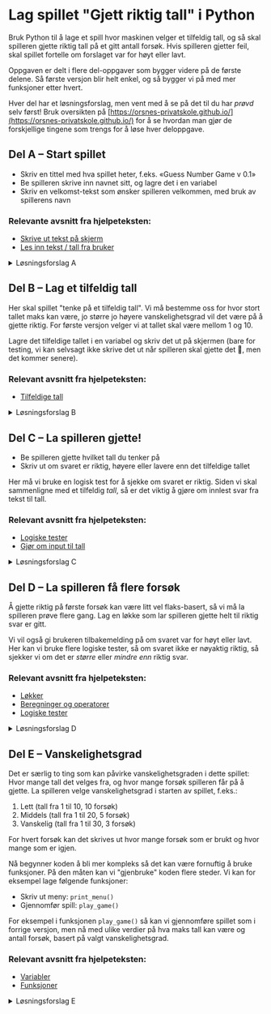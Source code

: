 # Lag spillet "Gjett riktig tall" i Python

Bruk Python til å lage et spill hvor maskinen velger et tilfeldig tall, og så skal spilleren gjette riktig tall på et gitt antall forsøk. Hvis spilleren gjetter feil, skal spillet fortelle om forslaget var for høyt eller lavt.

Oppgaven er delt i flere del-oppgaver som bygger videre på de første delene. Så første versjon blir helt enkel, og så bygger vi på med mer funksjoner etter hvert.

Hver del har et løsningsforslag, men vent med å se på det til du har *prøvd* selv først! Bruk oversikten på [https://orsnes-privatskole.github.io/](https://orsnes-privatskole.github.io/) for å se hvordan man gjør de forskjellige tingene som trengs for å løse hver deloppgave.

## Del A – Start spillet
- Skriv en tittel med hva spillet heter, f.eks. «Guess Number Game v 0.1»
- Be spilleren skrive inn navnet sitt, og lagre det i en variabel
- Skriv en velkomst-tekst som ønsker spilleren velkommen, med bruk av spillerens navn

### Relevante avsnitt fra hjelpeteksten:
- [Skrive ut tekst på skjerm](https://orsnes-privatskole.github.io/#skriv-ut-tekst-p%C3%A5-skjerm)
- [Les inn tekst / tall fra bruker](https://orsnes-privatskole.github.io/#les-inn-tekst--tall-fra-bruker)

<details>
<summary>Løsningsforslag A</summary>

```python
# The guess number game
# Made by: 
# Version A
import time

name = input("What is your name? ")
print(f"Hello {name}, lets play the game Guess number!")

time.sleep(1)
```

</details>

## Del B – Lag et tilfeldig tall
Her skal spillet "tenke på et tilfeldig tall". Vi må bestemme oss for hvor stort tallet maks kan være, jo større jo høyere vanskelighetsgrad vil det være på å gjette riktig. For første versjon velger vi at tallet skal være mellom 1 og 10.

Lagre det tilfeldige tallet i en variabel og skriv det ut på skjermen (bare for testing, vi kan selvsagt ikke skrive det ut når spilleren skal gjette det 🙂, men det kommer senere).

### Relevant avsnitt fra hjelpeteksten:
- [Tilfeldige tall](https://orsnes-privatskole.github.io/#tilfeldige-tall)

<details>
<summary>Løsningsforslag B</summary>

```python
# The guess number game
# Made by: 
# Version B
import time
import random

name = input("What is your name? ")
print(f"Hello {name}, lets play the game Guess number!")

time.sleep(1)

# Pick a random number between 1 and 10
secret_number = random.randint(1, 10)

print(f"The random number is {secret_number}")

```

</details>

## Del C – La spilleren gjette!
- Be spilleren gjette hvilket tall du tenker på
- Skriv ut om svaret er riktig, høyere eller lavere enn det tilfeldige tallet

Her må vi bruke en logisk test for å sjekke om svaret er riktig. Siden vi skal sammenligne med et tilfeldig *tall*, så er det viktig å gjøre om innlest svar fra tekst til tall.

### Relevant avsnitt fra hjelpeteksten:
- [Logiske tester](https://orsnes-privatskole.github.io/#logiske-tester)
- [Gjør om input til tall](https://orsnes-privatskole.github.io/#gj%C3%B8r-om-input-til-tall)

<details>
<summary>Løsningsforslag C</summary>

```python
# The guess number game
# Made by: 
# Version C
import time
import random

name = input("What is your name? ")
print(f"Hello {name}, lets play the game Guess number!")

time.sleep(1)

# Pick a random number between 1 and 10
secret_number = random.randint(1, 10)

# Let the player guess
player_guess = int(input("I am thinking of a number between 1 and 10, can you guess which number? "))

# Check player answer
if player_guess == secret_number:
    print("WOW, you are good! The answer is correct.")
else:
    print(f"Sorry, that was wrong. The number was {secret_number}")

```

</details>

## Del D – La spilleren få flere forsøk
Å gjette riktig på første forsøk kan være litt vel flaks-basert, så vi må la spilleren prøve flere gang. Lag en løkke som lar spilleren gjette helt til riktig svar er gitt.

Vi vil også gi brukeren tilbakemelding på om svaret var for høyt eller lavt. Her kan vi bruke flere logiske tester, så om svaret ikke er nøyaktig riktig, så sjekker vi om det er *større* eller *mindre enn* riktig svar.

### Relevant avsnitt fra hjelpeteksten:
- [Løkker](https://orsnes-privatskole.github.io/#l%C3%B8kker)
- [Beregninger og operatorer](https://orsnes-privatskole.github.io/#beregninger-og-operatorer)
- [Logiske tester](https://orsnes-privatskole.github.io/#logiske-tester)

<details>
<summary>Løsningsforslag D</summary>

```python
# The guess number game
# Made by: 
# Version D
import time
import random

name = input("What is your name? ")
print(f"Hello {name}, lets play the game Guess number!")

time.sleep(1)

# Pick a random number between 1 and 10
secret_number = random.randint(1, 10)

# Let the player guess repeatedly until he or she gets it right
player_guess = 0
while not player_guess == secret_number:
    player_guess = int(input("I am thinking of a number between 1 and 10, can you guess which number? "))

    # Check player answer
    if player_guess == secret_number:
        print("WOW, you are good! The answer is correct.")
    else:
        if player_guess > secret_number:
            print("Sorry, that was wrong, your guess was too high!")
        else:
            print("Sorry, that was wrong, your guess was too low!")
        print("Please try again...\n\n")
        time.sleep(1)

```

</details>


## Del E – Vanskelighetsgrad
Det er særlig to ting som kan påvirke vanskelighetsgraden i dette spillet: Hvor mange tall det velges fra, og hvor mange forsøk spilleren får på å gjette.
La spilleren velge vanskelighetsgrad i starten av spillet, f.eks.:

1. Lett (tall fra 1 til 10, 10 forsøk)
2. Middels (tall fra 1 til 20, 5 forsøk)
3. Vanskelig (tall fra 1 til 30, 3 forsøk)

For hvert forsøk kan det skrives ut hvor mange forsøk som er brukt og hvor mange som er igjen.

Nå begynner koden å bli mer kompleks så det kan være fornuftig å bruke funksjoner. På den måten kan vi "gjenbruke" koden flere steder. Vi kan for eksempel lage følgende funksjoner:

- Skriv ut meny: ``print_menu()``
- Gjennomfør spill: ``play_game()``

For eksempel i funksjonen ``play_game()`` så kan vi gjennomføre spillet som i forrige versjon, men nå med ulike verdier på hva maks tall kan være og antall forsøk, basert på valgt vanskelighetsgrad.

### Relevant avsnitt fra hjelpeteksten:
- [Variabler](https://orsnes-privatskole.github.io/#variabler)
- [Funksjoner](https://orsnes-privatskole.github.io/#funksjoner)

<details>
<summary>Løsningsforslag E</summary>

```python
# The guess number game
# Made by: 
# Version E
import time
import random


def print_menu():
    menu_width = 37
    print(menu_width * "-")
    print("* Welcome to the guess number game *")
    print(menu_width * "-")
    print("* 1 - Easy")
    print("* 2 - Intermediate")
    print("* 3 - Hard")
    print(menu_width * "-")
    print("* 4 - Quit game")
    print(menu_width * "=")


max_retries = 5  # How many attempt the user gets to guess the correct number
max_number = 10  # What will be the largest number the user can guess (larger number means more difficult)


def play_game():
    secret_number = random.randint(1, max_number)
    number_of_guesses = 0
    while number_of_guesses < max_retries:
        player_guess = int(input(f"I am thinking of a number between 1 and {max_number}, can you guess which number? "))
        number_of_guesses += 1  # Count number of guesses

        # Check player answer
        if player_guess == secret_number:
            print(f"WOW, you are good! The answer is correct, you made it using {number_of_guesses} attempts!")
            return
        else:
            if player_guess > secret_number:
                print("Sorry, that was wrong, your guess was too high!")
            else:
                print("Sorry, that was wrong, your guess was too low!")

            guesses_left = max_retries - number_of_guesses

            if guesses_left > 0:
                print(f"Please try again... you have {guesses_left} more guesses\n\n")
            else:
                print(f"Sorry, you failed. No more guesses. The number was {secret_number}.")
                return

            time.sleep(1)


name = input("What is your name? ")
print(f"Hello {name}, lets play the game Guess number!\n")

time.sleep(1)

player_choice = 0

while not player_choice == 4:
    print_menu()

    # Ask player for which menu option they want
    player_choice = int(input("Please choose: "))

    if player_choice == 1:
        max_retries = 10
        max_number = 10
        print("OK, you chose the easy option")
        print(f"Easy: you will guess a number between 1 and {max_number}, with {max_retries} attempts.")
        play_game()

    elif player_choice == 2:
        max_retries = 5
        max_number = 20
        print("You chose the intermediate option, not bad")
        print(f"Intermediate: you will guess a number between 1 and {max_number}, with {max_retries} attempts.")
        play_game()

    elif player_choice == 3:
        max_retries = 3
        max_number = 30
        print("WOW, you chose the HARD option, well you have been warned!")
        print(f"Hard: you will guess a number between 1 and {max_number}, with {max_retries} attempts.")
        play_game()

    elif player_choice == 4:
        print(f"You want to quit? OK, it was nice playing with you {name}")

    else:
        print("That is not a valid option, please use 1, 2, 3 or 4\n\n")
```

</details>